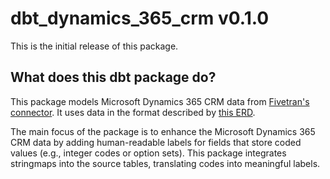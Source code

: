 # dbt_dynamics_365_crm v0.1.0
This is the initial release of this package.

## What does this dbt package do?

This package models Microsoft Dynamics 365 CRM data from [Fivetran's connector](https://fivetran.com/docs/connectors/applications/microsoft-dynamics/dynamics365crm). It uses data in the format described by [this ERD](https://fivetran.com/docs/connectors/applications/microsoft-dynamics/dynamics365crm#schemainformation).

The main focus of the package is to enhance the Microsoft Dynamics 365 CRM data by adding human-readable labels for fields that store coded values (e.g., integer codes or option sets). This package integrates stringmaps into the source tables, translating codes into meaningful labels.